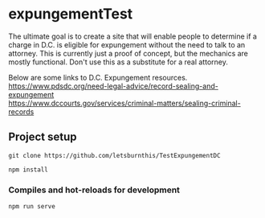 # expungementTest
The ultimate goal is to create a site that will enable people to determine if a charge in D.C. is eligible for expungement without the need to talk to an attorney. This is currently just a proof of concept, but the mechanics are mostly functional. Don't use this as a substitute for a real attorney. 

Below are some links to D.C. Expungement resources.<br/>
https://www.pdsdc.org/need-legal-advice/record-sealing-and-expungement<br/>
https://www.dccourts.gov/services/criminal-matters/sealing-criminal-records

## Project setup
```
git clone https://github.com/letsburnthis/TestExpungementDC
```

```
npm install
```

### Compiles and hot-reloads for development
```
npm run serve
```


